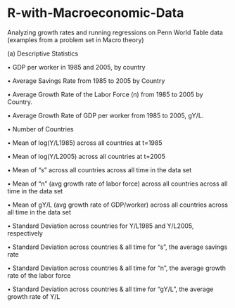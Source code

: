 # R-with-Macroeconomic-Data
Analyzing growth rates and running regressions on Penn World Table data (examples from a problem set in Macro theory)

(a)	Descriptive Statistics

•	GDP per worker in 1985 and 2005, by country

•	Average Savings Rate from 1985 to 2005 by Country

•	Average Growth Rate of the Labor Force (n) from 1985 to 2005 by Country. 

• Average Growth Rate of GDP per worker from 1985 to 2005, gY/L. 

•	Number of Countries

•	Mean of log(Y/L1985) across all countries at t=1985

•	Mean of log(Y/L2005) across all countries at t=2005

•	Mean of “s” across all countries across all time in the data set

•	Mean of “n” (avg growth rate of labor force) across all countries across all time in the data set

•	Mean of gY/L (avg growth rate of GDP/worker) across all countries across all time in the data set 

•	Standard Deviation across countries for Y/L1985 and Y/L2005, respectively

•	Standard Deviation across countries & all time for “s”, the average savings rate

•	Standard Deviation across countries & all time for “n”, the average growth rate of the labor force

•	Standard Deviation across countries & all time for “gY/L”, the average growth rate of Y/L


